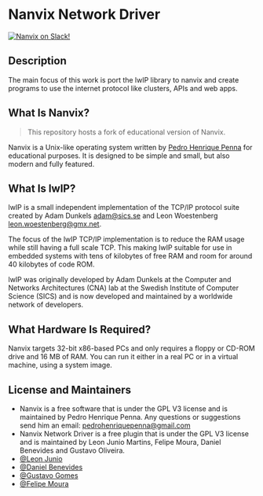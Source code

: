 # Nanvix Network Driver

[![Nanvix on Slack!](https://img.shields.io/badge/chat-on%20Slack-e01563.svg)](https://join.slack.com/t/nanvix/shared_invite/zt-1yu30bs28-nsNmw8IwCyh6MBBV~B~X7w)

## Description

The main focus of this work is port the lwIP library to nanvix and create programs to use the internet protocol like clusters, APIs and web apps.

## What Is Nanvix?

> This repository hosts a fork of educational version of Nanvix.

Nanvix is a Unix-like operating system written by [Pedro Henrique
Penna](https://github.com/ppenna) for educational purposes. It is designed to be
simple and small, but also modern and fully featured.

## What Is lwIP?

lwIP is a small independent implementation of the TCP/IP protocol suite created by Adam Dunkels <adam@sics.se> and
Leon Woestenberg <leon.woestenberg@gmx.net>.

The focus of the lwIP TCP/IP implementation is to reduce the RAM usage
while still having a full scale TCP. This making lwIP suitable for use
in embedded systems with tens of kilobytes of free RAM and room for
around 40 kilobytes of code ROM.

lwIP was originally developed by Adam Dunkels at the Computer and Networks
Architectures (CNA) lab at the Swedish Institute of Computer Science (SICS)
and is now developed and maintained by a worldwide network of developers.

## What Hardware Is Required?

Nanvix targets 32-bit x86-based PCs and only requires a floppy or
CD-ROM drive and 16 MB of RAM. You can run it either in a real PC
or in a virtual machine, using a system image.


## License and Maintainers

- Nanvix is a free software that is under the GPL V3 license and is maintained by Pedro Henrique Penna. Any questions or suggestions send him an email: <pedrohenriquepenna@gmail.com>
- Nanvix Network Driver is a free plugin that is under the GPL V3 license and is maintained by Leon Junio Martins, Felipe Moura, Daniel Benevides and Gustavo Oliveira.
- [@Leon Junio](https://www.github.com/leon-junio)
- [@Daniel Benevides](https://www.github.com/DanGBenevides)
- [@Gustavo Gomes](https://www.github.com/GustavGomes)
- [@Felipe Moura](https://www.github.com/felagmoura)
